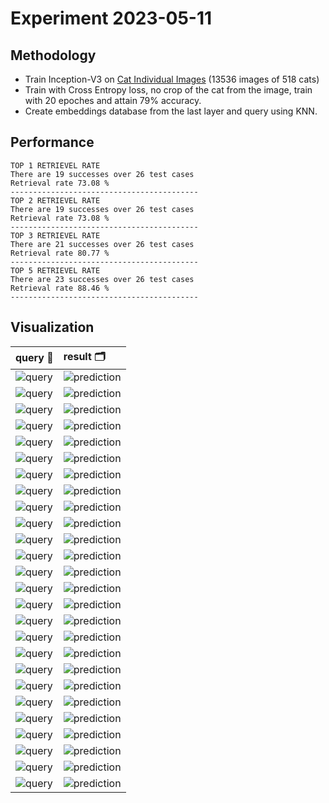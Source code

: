 # Experiment 2023-05-11

## Methodology
- Train Inception-V3 on [Cat Individual Images](https://www.kaggle.com/datasets/timost1234/cat-individuals) (13536 images of 518 cats)
- Train with Cross Entropy loss, no crop of the cat from the image, train with 20 epoches and attain 79% accuracy.
- Create embeddings database from the last layer and query using KNN.

## Performance

    TOP 1 RETRIEVEL RATE
    There are 19 successes over 26 test cases
    Retrieval rate 73.08 %
    ------------------------------------------
    TOP 2 RETRIEVEL RATE
    There are 19 successes over 26 test cases
    Retrieval rate 73.08 %
    ------------------------------------------
    TOP 3 RETRIEVEL RATE
    There are 21 successes over 26 test cases
    Retrieval rate 80.77 %
    ------------------------------------------
    TOP 5 RETRIEVEL RATE
    There are 23 successes over 26 test cases
    Retrieval rate 88.46 %
    ------------------------------------------

## Visualization
|query 🔎|result 🗂|
|:--|:--|
|![query](2023-05-11/0001_03_query.jpg)|![prediction](2023-05-11/0001_03_predictions.jpg)|
|![query](2023-05-11/0001_08_query.jpg)|![prediction](2023-05-11/0001_08_predictions.jpg)|
|![query](2023-05-11/0002_02_query.jpg)|![prediction](2023-05-11/0002_02_predictions.jpg)|
|![query](2023-05-11/0002_06_query.jpg)|![prediction](2023-05-11/0002_06_predictions.jpg)|
|![query](2023-05-11/0003_01_query.jpg)|![prediction](2023-05-11/0003_01_predictions.jpg)|
|![query](2023-05-11/0003_10_query.jpg)|![prediction](2023-05-11/0003_10_predictions.jpg)|
|![query](2023-05-11/0004_04_query.jpg)|![prediction](2023-05-11/0004_04_predictions.jpg)|
|![query](2023-05-11/0004_08_query.jpg)|![prediction](2023-05-11/0004_08_predictions.jpg)|
|![query](2023-05-11/0005_03_query.jpg)|![prediction](2023-05-11/0005_03_predictions.jpg)|
|![query](2023-05-11/0005_06_query.jpg)|![prediction](2023-05-11/0005_06_predictions.jpg)|
|![query](2023-05-11/0006_01_query.jpg)|![prediction](2023-05-11/0006_01_predictions.jpg)|
|![query](2023-05-11/0006_16_query.jpg)|![prediction](2023-05-11/0006_16_predictions.jpg)|
|![query](2023-05-11/0007_18_query.jpg)|![prediction](2023-05-11/0007_18_predictions.jpg)|
|![query](2023-05-11/0007_22_query.jpg)|![prediction](2023-05-11/0007_22_predictions.jpg)|
|![query](2023-05-11/0008_05_query.jpg)|![prediction](2023-05-11/0008_05_predictions.jpg)|
|![query](2023-05-11/0008_13_query.jpg)|![prediction](2023-05-11/0008_13_predictions.jpg)|
|![query](2023-05-11/0009_11_query.jpg)|![prediction](2023-05-11/0009_11_predictions.jpg)|
|![query](2023-05-11/0009_14_query.jpg)|![prediction](2023-05-11/0009_14_predictions.jpg)|
|![query](2023-05-11/0010_03_query.jpg)|![prediction](2023-05-11/0010_03_predictions.jpg)|
|![query](2023-05-11/0010_14_query.jpg)|![prediction](2023-05-11/0010_14_predictions.jpg)|
|![query](2023-05-11/0011_03_query.jpg)|![prediction](2023-05-11/0011_03_predictions.jpg)|
|![query](2023-05-11/0011_10_query.jpg)|![prediction](2023-05-11/0011_10_predictions.jpg)|
|![query](2023-05-11/0012_05_query.jpg)|![prediction](2023-05-11/0012_05_predictions.jpg)|
|![query](2023-05-11/0012_08_query.jpg)|![prediction](2023-05-11/0012_08_predictions.jpg)|
|![query](2023-05-11/0013_07_query.jpg)|![prediction](2023-05-11/0013_07_predictions.jpg)|
|![query](2023-05-11/0013_17_query.jpg)|![prediction](2023-05-11/0013_17_predictions.jpg)|
